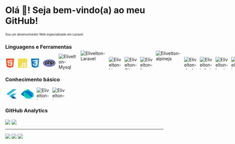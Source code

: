 <h1 style="text-align: left;">Olá 👋! Seja bem-vindo(a) ao meu GitHub!<br>
</h1>
<p style="font-size: smaller">
    <small>Sou um desenvolvedor Web especializado em Laravel.</small>
</p>
<h3 align="left"  style="margin-bottom: 2px;">Linguagens e Ferramentas</h3>
<div style="display: flex; justify-content: start; align-items: center; gap:10px">
    <img align="center" alt="Elivelton-HTML" height="30" width="40"
        src="https://raw.githubusercontent.com/devicons/devicon/master/icons/html5/html5-original.svg">
    <img align="center" alt="Elivelton-Js" height="30" width="40"
        src="https://raw.githubusercontent.com/devicons/devicon/master/icons/javascript/javascript-plain.svg">
    <img align="center" alt="Elivelton-CSS" height="30" width="40"
        src="https://raw.githubusercontent.com/devicons/devicon/master/icons/css3/css3-original.svg">
    <img align="center" alt="Elivelton-PHP" height="45" width="40"
        src="https://raw.githubusercontent.com/devicons/devicon/master/icons/php/php-original.svg">
    <img align="center" alt="Elivelton-Mysql" height="60" width="60"
        src="https://cdn.jsdelivr.net/gh/devicons/devicon@latest/icons/mysql/mysql-original-wordmark.svg" />
    <img align="center" alt="Elivelton-Laravel" height="80" width="80"
        src="https://cdn.jsdelivr.net/gh/devicons/devicon@latest/icons/laravel/laravel-original-wordmark.svg">
    <img align="center" alt="Elivelton-Livewire" height="40" width="40"
        src="https://cdn.jsdelivr.net/gh/devicons/devicon@latest/icons/livewire/livewire-original-wordmark.svg">
    <img align="center" alt="Elivelton-Git" height="40" width="40"
        src="https://cdn.jsdelivr.net/gh/devicons/devicon@latest/icons/git/git-original-wordmark.svg">
    <img align="center" alt="Elivelton-linux" height="40" width="40"
        src="https://cdn.jsdelivr.net/gh/devicons/devicon@latest/icons/linux/linux-original.svg" />
    <img align="center" alt="Elivelton-alpinejs" height="80" width="80"
        src="https://cdn.jsdelivr.net/gh/devicons/devicon@latest/icons/alpinejs/alpinejs-original-wordmark.svg" />
    <img align="center" alt="Elivelton-docker" height="40" width="40"
        src="https://cdn.jsdelivr.net/gh/devicons/devicon@latest/icons/docker/docker-original-wordmark.svg" />
    <img align="center" alt="Elivelton-tailwindcss" height="40" width="40"
        src="https://cdn.jsdelivr.net/gh/devicons/devicon@latest/icons/tailwindcss/tailwindcss-original.svg" />
    <img align="center" alt="Elivelton-bootstrap" height="40" width="40"
        src="https://cdn.jsdelivr.net/gh/devicons/devicon@latest/icons/bootstrap/bootstrap-original-wordmark.svg" />
    <img align="center" alt="Elivelton-jquery" height="40" width="40"
        src="https://cdn.jsdelivr.net/gh/devicons/devicon@latest/icons/jquery/jquery-original-wordmark.svg" />
    <img align="center" alt="Elivelton-pgsql" height="40" width="40"
        src="https://cdn.jsdelivr.net/gh/devicons/devicon@latest/icons/postgresql/postgresql-original-wordmark.svg" />
</div>
<h3 align="left" style="margin-top: 2px;">Conhecimento básico</h3>
<div style="display: flex; justify-content: start; align-items: center; gap:10px">
    <img align="center" alt="Elivelton-Flutter" height="30" width="40"
        src="https://raw.githubusercontent.com/devicons/devicon/master/icons/flutter/flutter-original.svg">
    <img align="center" alt="Elivelton-Dart" height="30" width="40"
        src="https://raw.githubusercontent.com/devicons/devicon/master/icons/dart/dart-original.svg">
    <img align="center" alt="Elivelton-java" height="40" width="40"
        src="https://cdn.jsdelivr.net/gh/devicons/devicon@latest/icons/java/java-original-wordmark.svg" />
    <img align="center" alt="Elivelton-java" height="40" width="40"
        src="https://cdn.jsdelivr.net/gh/devicons/devicon@latest/icons/python/python-original-wordmark.svg" />
</div>
<h3 align="left">GitHub Analytics</h3>
<div>
    <p align="left">
        <img align="center" height="180"
            src="https://github-readme-stats.vercel.app/api?username=EliveltonCotrim&show_icons=true&theme=dark" />
        <img align="center" height="180"
            src="https://github-readme-stats.vercel.app/api/top-langs/?username=EliveltonCotrim&layout=compact&show_icons=true&theme=dark">
    </p>
</div>
<hr>
<div>
    <a href="mailto:elivelton.gbi@gmail.com" target="_blank"><img src="https://img.shields.io/badge/-Gmail-%23333?style=for-the-badge&logo=gmail&logoColor=white"></a>
    <a href="https://www.linkedin.com/in/elivelton-cotrim/" target="_blank"><img src="https://img.shields.io/badge/-LinkedIn-%230077B5?style=for-the-badge&logo=linkedin&logoColor=white"></a>
    <a href="https://wa.me/5577991513661/" target="_blank"><img src="https://img.shields.io/badge/-Whatsapp-%25d366?style=for-the-badge&logo=whatsapp&logoColor=white"></a>
</div>
